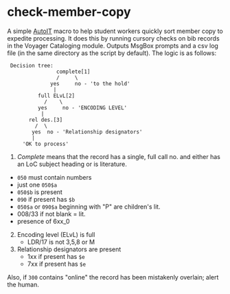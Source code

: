 check-member-copy
==============

A simple [AutoIT](https://www.autoitscript.com/site/) macro to help student workers quickly sort member copy to expedite processing. It does this by running cursory checks on bib records in the Voyager Cataloging module. Outputs MsgBox prompts and a csv log file (in the same directory as the script by default). The logic is as follows:
```
 Decision tree: 
			    complete[1]
				/     \
			  yes	  no - 'to the hold'
			   |        
		  full ELvL[2]     
	    	/    \
		  yes     no - 'ENCODING LEVEL'
           |         
       rel des.[3]   
         /  \
        yes  no - 'Relationship designators'    
        |
     'OK to process'
```
1. *Complete* means that the record has a single, full call no. and either has an LoC subject heading or is literature.
 - `050` must contain numbers
 - just one `050$a`
 - `050$b` is present
 - `090` if present has `$b`
 - `050$a` or `090$a` beginning with "P" are children's lit.
 - 008/33 if not blank = lit.
 - presence of 6xx_0 
2. Encoding level (ELvL) is full
	 - LDR/17 is not 3,5,8 or M
3. Relationship designators are present
	- 1xx if present has `$e`
	- 7xx if present has `$e`

Also, if `300` contains "online" the record has been mistakenly overlain; alert the human. 